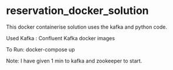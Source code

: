 # reservation_docker_solution

This docker containerise solution uses the kafka and python code.

Used Kafka : Confluent Kafka docker images

To Run: 
docker-compose up

Note: I have given 1 min to kafka and zookeeper to start.   

